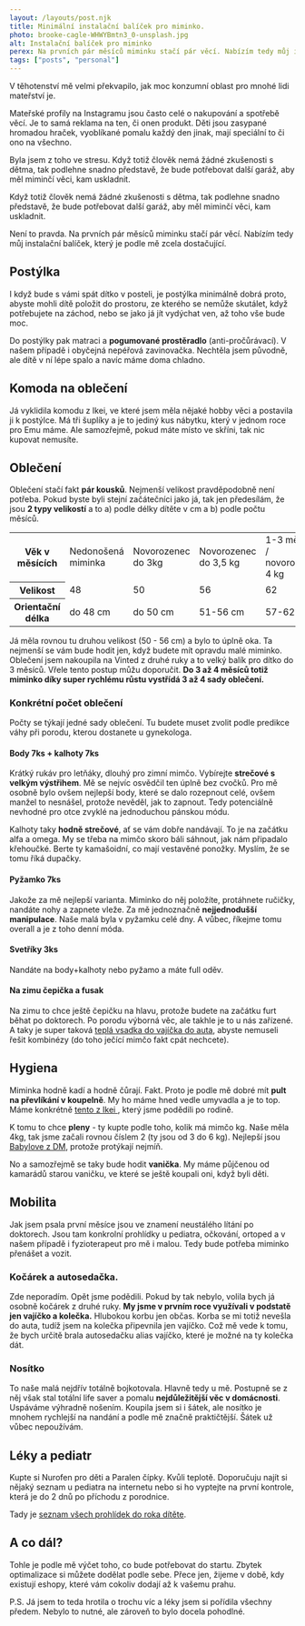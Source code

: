 ```yaml
---
layout: /layouts/post.njk
title: Minimální instalační balíček pro miminko.
photo: brooke-cagle-WHWYBmtn3_0-unsplash.jpg
alt: Instalační balíček pro miminko
perex: Na prvních pár měsíců miminku stačí pár věcí. Nabízím tedy můj instalační balíček, který je podle mě zcela dostačující.
tags: ["posts", "personal"]
---
```


V těhotenství mě velmi překvapilo, jak moc konzumní oblast pro mnohé lidi mateřství je.

Mateřské profily na Instagramu jsou často celé o nakupování a spotřebě věcí. Je to samá reklama na ten, či onen produkt. Děti jsou zasypané hromadou hraček, vyoblíkané pomalu každý den jinak, mají speciální to či ono na všechno.

Byla jsem z toho ve stresu. Když totiž člověk nemá žádné zkušenosti s dětma, tak podlehne snadno představě, že bude potřebovat další garáž, aby měl miminčí věci, kam uskladnit.

<p class="citation__text">Když totiž člověk nemá žádné zkušenosti s dětma, tak podlehne snadno představě, že bude potřebovat další garáž, aby měl miminčí věci, kam uskladnit.</p>

Není to pravda. Na prvních pár měsíců miminku stačí pár věcí. Nabízím tedy můj instalační balíček, který je podle mě zcela dostačující.

## Postýlka

I když bude s vámi spát dítko v posteli, je postýlka minimálně dobrá proto, abyste mohli dítě položit do prostoru, ze kterého se nemůže skutálet, když potřebujete na záchod, nebo se jako já jít vydýchat ven, až toho vše bude moc.

Do postýlky pak matraci a **pogumované prostěradlo** (anti-pročůrávací). V našem případě i obyčejná nepéřová zavinovačka. Nechtěla jsem původně, ale dítě v ní lépe spalo a navíc máme doma chladno.

## Komoda na oblečení

Já vyklidila komodu z Ikei, ve které jsem měla nějaké hobby věci a postavila ji k postýlce. Má tři šuplíky a je to jediný kus nábytku, který v jednom roce pro Emu máme. Ale samozřejmě, pokud máte místo ve skříni, tak nic kupovat nemusíte.

## Oblečení

Oblečení stačí fakt **pár kousků**. Nejmenší velikost pravděpodobně není potřeba. Pokud byste byli stejní začátečníci jako já, tak jen předesílám, že jsou **2 typy velikostí** a to a) podle délky dítěte v cm a b) podle počtu měsíců.

<table class="post__table">

<tr>
<th class="post__tablehead">Věk v měsících</th>
<td class="post__tabledata">Nedonošená miminka</td>
<td class="post__tabledata">Novorozenec do 3kg</td>
<td class="post__tabledata">Novorozenec do 3,5 kg</td>
<td class="post__tabledata">1-3 měsíce / novorozenec 4 kg</td>
<td class="post__tabledata">3 měsíce</td>
</tr>

<tr>
<th class="post__tablehead">Velikost</th>
<td class="post__tabledata">48</td>
<td class="post__tabledata">50</td>
<td class="post__tabledata">56</td>
<td class="post__tabledata">62</td>
<td class="post__tabledata">68</td>
</tr>

<tr>
<th class="post__tablehead">Orientační délka</th>
<td class="post__tabledata">do 48 cm</td>
<td class="post__tabledata">do 50 cm</td>
<td class="post__tabledata">51-56 cm</td>
<td class="post__tabledata">57-62 cm</td>
<td class="post__tabledata">63-68 cm</td>
</tr>

</table>

Já měla rovnou tu druhou velikost (50 - 56 cm) a bylo to úplně oka. Ta nejmenší se vám bude hodit jen, když budete mít opravdu malé miminko. Oblečení jsem nakoupila na Vinted z druhé ruky a to velký balík pro dítko do 3 měsíců. Vřele tento postup můžu doporučit. **Do 3 až 4 měsíců totiž miminko díky super rychlému růstu vystřídá 3 až 4 sady oblečení.**

### Konkrétní počet oblečení

Počty se týkají jedné sady oblečení. Tu budete muset zvolit podle predikce váhy při porodu, kterou dostanete u gynekologa.

#### Body 7ks + kalhoty 7ks

Krátký rukáv pro letňáky, dlouhý pro zimní mimčo. Vybírejte **strečové s velkým výstřihem**. Mě se nejvíc osvědčil ten úplně bez cvočků. Pro mě osobně bylo ovšem nejlepší body, které se dalo rozepnout celé, ovšem manžel to nesnášel, protože nevěděl, jak to zapnout. Tedy potenciálně nevhodné pro otce zvyklé na jednoduchou pánskou módu.

Kalhoty taky **hodně strečové**, ať se vám dobře nandávají. To je na začátku alfa a omega. My se třeba na mimčo skoro báli sáhnout, jak nám připadalo křehoučké. Berte ty kamašoidní, co mají vestavěné ponožky. Myslím, že se tomu říká dupačky.

#### Pyžamko 7ks

Jakože za mě nejlepší varianta. Miminko do něj položíte, protáhnete ručičky, nandáte nohy a zapnete vleže. Za mě jednoznačně **nejjednodušší manipulace**. Naše malá byla v pyžamku celé dny. A vůbec, říkejme tomu overall a je z toho denní móda.

#### Svetříky 3ks

Nandáte na body+kalhoty nebo pyžamo a máte full oděv.

#### Na zimu čepička a fusak

Na zimu to chce ještě čepičku na hlavu, protože budete na začátku furt běhat po doktorech. Po porodu výborná věc, ale takhle je to u nás zařízené. A taky je super taková <a class="post__link" target="_blank" href="https://www.mamitati.cz/autosedacky/detska-zavinovacka-fusak-polar-bio-bavlna-bezova-baby-nellys-99117.html">teplá vsadka do vajíčka do auta</a>, abyste nemuseli řešit kombinézy (do toho ječící mimčo fakt cpát nechcete).

## Hygiena

Miminka hodně kadí a hodně čůrají. Fakt. Proto je podle mě dobré mít **pult na převlíkání v koupelně**. My ho máme hned vedle umyvadla a je to top. Máme konkrétně <a class="post__link" target="_blank" href="https://www.ikea.com/cz/cs/p/sniglar-prebalovaci-stul-buk-bila-20045205/">tento z Ikei </a>, který jsme podědili po rodině.

K tomu to chce **pleny** - ty kupte podle toho, kolik má mimčo kg. Naše měla 4kg, tak jsme začali rovnou číslem 2 (ty jsou od 3 do 6 kg). Nejlepší jsou <a class="post__link" target="_blank" href="https://www.dm.cz/pece-o-dite/plenky-a-doplnky-na-prebalovani/plenky?allCategories.id0=050101&pageSize0=30&sort0=editorial_relevance&brandName0=babylove&currentPage0=0">Babylove z DM</a>, protože protýkají nejmíň.

No a samozřejmě se taky bude hodit **vanička**. My máme půjčenou od kamarádů starou vaničku, ve které se ještě koupali oni, když byli děti.

## Mobilita

Jak jsem psala první měsíce jsou ve znamení neustálého lítání po doktorech. Jsou tam konkrolní prohlídky u pediatra, očkování, ortoped a v našem případě i fyzioterapeut pro mě i malou. Tedy bude potřeba miminko přenášet a vozit.

### Kočárek a autosedačka. 

Zde neporadím. Opět jsme podědili. Pokud by tak nebylo, volila bych já osobně kočárek z druhé ruky. **My jsme v prvním roce využívali v podstatě jen vajíčko a kolečka.** Hlubokou korbu jen občas. Korba se mi totiž nevešla do auta, tudíž jsem na kolečka připevnila jen vajíčko. Což mě vede k tomu, že bych určitě brala autosedačku alias vajíčko, které je možné na ty kolečka dát.

### Nosítko 

To naše malá nejdřív totálně bojkotovala. Hlavně tedy u mě. Postupně se z něj však stal totální life saver a pomalu **nejdůležitější věc v domácnosti**. Uspáváme výhradně nošením. Koupila jsem si i šátek, ale nosítko je mnohem rychlejší na nandání a podle mě značně praktičtější. Šátek už vůbec nepoužívám.

## Léky a pediatr

Kupte si Nurofen pro děti a Paralen čípky. Kvůli teplotě. Doporučuju najít si nějaký seznam u pediatra na internetu nebo si ho vyptejte na první kontrole, která je do 2 dnů po příchodu z porodnice.

Tady je <a class="post__link" target="_blank" href="https://www.losanova-pediamed.cz/preventivni-prohlidky-v-prvnim-roce">seznam všech prohlídek do roka dítěte</a>.

## A co dál?

Tohle je podle mě výčet toho, co bude potřebovat do startu. Zbytek optimalizace si můžete dodělat podle sebe. Přece jen, žijeme v době, kdy existují eshopy, které vám cokoliv dodají až k vašemu prahu.

P.S. Já jsem to teda hrotila o trochu víc a léky jsem si pořídila všechny předem. Nebylo to nutné, ale zároveň to bylo docela pohodlné.
